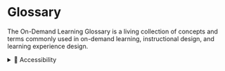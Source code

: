 # Glossary

The On-Demand Learning Glossary is a living collection of concepts and terms commonly used in on-demand learning, instructional design, and learning experience design.

<details>

<summary><span data-gb-custom-inline data-tag="emoji" data-code="1f4d6">📖</span> Accessibility</summary>



</details>
